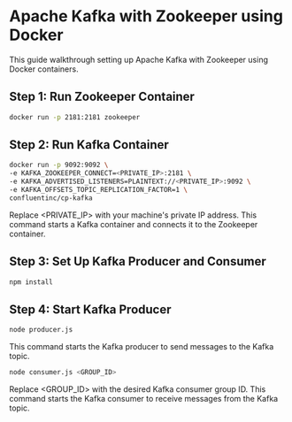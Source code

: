 # Apache Kafka with Zookeeper using Docker

This guide walkthrough setting up Apache Kafka with Zookeeper using Docker containers.

## Step 1: Run Zookeeper Container 

```bash
docker run -p 2181:2181 zookeeper
```

## Step 2: Run Kafka Container

```bash
docker run -p 9092:9092 \
-e KAFKA_ZOOKEEPER_CONNECT=<PRIVATE_IP>:2181 \
-e KAFKA_ADVERTISED_LISTENERS=PLAINTEXT://<PRIVATE_IP>:9092 \
-e KAFKA_OFFSETS_TOPIC_REPLICATION_FACTOR=1 \
confluentinc/cp-kafka
```

Replace <PRIVATE_IP> with your machine's private IP address. This command starts a Kafka container and connects it to the Zookeeper container.

## Step 3: Set Up Kafka Producer and Consumer
```bash
npm install
```

## Step 4: Start Kafka Producer
```bash
node producer.js
```

This command starts the Kafka producer to send messages to the Kafka topic.
```bash
node consumer.js <GROUP_ID>
```

Replace <GROUP_ID> with the desired Kafka consumer group ID. This command starts the Kafka consumer to receive messages from the Kafka topic.
